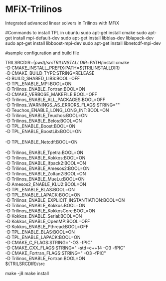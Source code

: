 # MFiX-Trilinos
Integrated advanced linear solvers in Trilinos with MFiX 

#Commands to install TPL in ubuntu 
sudo apt-get install cmake 
sudo apt-get install mpi-default-dev
sudo apt-get install libblas-dev liblapack-dev
sudo apt-get install libboost-mpi-dev
sudo apt-get install libnetcdf-mpi-dev


#sample configuration and build file 

TRILSRCDIR=$(pwd)/src
TRILINSTALLDIR=$PATH/install
cmake \
 -D CMAKE_INSTALL_PREFIX:PATH=${TRILINSTALLDIR} \
 -D CMAKE_BUILD_TYPE:STRING=RELEASE \
 -D BUILD_SHARED_LIBS:BOOL=OFF \
 -D TPL_ENABLE_MPI:BOOL=ON \
 -D Trilinos_ENABLE_Fortran:BOOL=ON \
 -D CMAKE_VERBOSE_MAKEFILE:BOOL=OFF \
 -D Trilinos_ENABLE_ALL_PACKAGES:BOOL=OFF \
 -D Trilinos_WARNINGS_AS_ERRORS_FLAGS:STRING="" \
 -D Teuchos_ENABLE_LONG_LONG_INT:BOOL=ON \
 -D Trilinos_ENABLE_Teuchos:BOOL=ON \
 -D Trilinos_ENABLE_Belos:BOOL=ON \
 -D TPL_ENABLE_Boost:BOOL=ON \
 -D TPL_ENABLE_BoostLib:BOOL=ON \
\
 -D TPL_ENABLE_Netcdf:BOOL=ON \
\
 -D Trilinos_ENABLE_Tpetra:BOOL=ON \
 -D Trilinos_ENABLE_Kokkos:BOOL=ON \
 -D Trilinos_ENABLE_Ifpack2:BOOL=ON \
 -D Trilinos_ENABLE_Amesos2:BOOL=ON \
 -D Trilinos_ENABLE_Zoltan2:BOOL=ON \
 -D Trilinos_ENABLE_MueLu:BOOL=ON \
 -D Amesos2_ENABLE_KLU2:BOOL=ON \
  -D TPL_ENABLE_BLAS:BOOL=ON \
  -D TPL_ENABLE_LAPACK:BOOL=ON \
 -D Trilinos_ENABLE_EXPLICIT_INSTANTIATION:BOOL=ON \
 -D Trilinos_ENABLE_Kokkos:BOOL=ON \
 -D Trilinos_ENABLE_KokkosCore:BOOL=ON \
 -D Kokkos_ENABLE_Serial:BOOL=ON \
 -D Kokkos_ENABLE_OpenMP:BOOL=OFF \
 -D Kokkos_ENABLE_Pthread:BOOL=OFF \
  -D TPL_ENABLE_BLAS:BOOL=ON \
  -D TPL_ENABLE_LAPACK:BOOL=ON \
  -D CMAKE_C_FLAGS:STRING="-O3 -fPIC" \
  -D CMAKE_CXX_FLAGS:STRING=" -std=c++14 -O3 -fPIC" \
  -D CMAKE_Fortran_FLAGS:STRING=" -O3 -fPIC" \
   -D Trilinos_ENABLE_Fortran:BOOL=ON \
${TRILSRCDIR}/src

make -j8
make install

